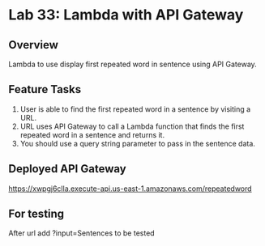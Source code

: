 # Lab 33: Lambda with API Gateway

## Overview
Lambda to use display first repeated word in sentence using API Gateway.

## Feature Tasks
1. User is able to find the first repeated word in a sentence by visiting a URL.
2. URL uses API Gateway to call a Lambda function that finds the first repeated word in a sentence and returns it.
3. You should use a query string parameter to pass in the sentence data.

## Deployed API Gateway
https://xwpgj6clla.execute-api.us-east-1.amazonaws.com/repeatedword

## For testing
After url add ?input=Sentences to be tested
